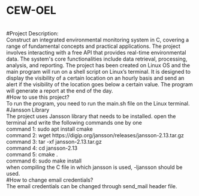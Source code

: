 # CEW-OEL
<br>
#Project Description:
<br>
Construct an integrated environmental monitoring system in C, covering a range of fundamental concepts and practical applications. The project involves interacting with a free API that provides real-time environmental data. The system's core functionalities include data retrieval, processing, analysis, and reporting. The project has been created on Linux OS and the main program will run on a shell script on Linux’s terminal. It is designed to display the visibility of a certain location on an hourly basis and send an alert if the visibility of the location goes below a certain value. The program will generate a report at the end of the day.
<br>
#How to use this project?
<br>
To run the program, you need to run the main.sh file on the Linux terminal.
<br>
#Jansson Library
<br>
The project uses Jansson library that needs to be installed.
open the terminal and write the following commands one by one
<br>
command 1: sudo apt install cmake 
<br>
command 2: wget https://digip.org/jansson/releases/jansson-2.13.tar.gz  <br>
command 3: tar -xf jansson-2.13.tar.gz  <br>
command 4: cd jansson-2.13  <br>
command 5: cmake .  <br>
command 6: sudo make install  <br>
when compiling the C file in which jansson is used, -ljansson should be used. <br>
#How to change email credentials?
<br>
The email credentials can be changed through send_mail header file.
<br>
